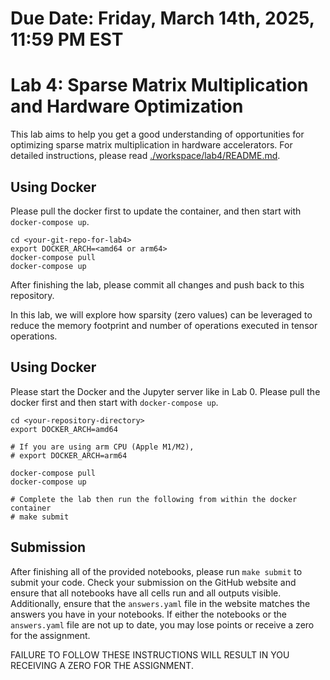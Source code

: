 # Due Date: Friday, March 14th, 2025, 11:59 PM EST

# Lab 4: Sparse Matrix Multiplication and Hardware Optimization
This lab aims to help you get a good understanding of opportunities for optimizing sparse matrix multiplication in hardware accelerators. For detailed instructions, please read [./workspace/lab4/README.md](./workspace/lab4/README.md). 

## Using Docker

Please pull the docker first to update the container, and then start with `docker-compose up`. 
```
cd <your-git-repo-for-lab4>
export DOCKER_ARCH=<amd64 or arm64>
docker-compose pull
docker-compose up
```
After finishing the lab, please commit all changes and push back to this repository.


In this lab, we will explore how sparsity (zero values) can be leveraged to
reduce the memory footprint and number of operations executed in tensor
operations.

## Using Docker

Please start the Docker and the Jupyter server like in Lab 0. Please pull
the docker first and then start with `docker-compose up`.

```
cd <your-repository-directory>
export DOCKER_ARCH=amd64

# If you are using arm CPU (Apple M1/M2), 
# export DOCKER_ARCH=arm64 

docker-compose pull
docker-compose up

# Complete the lab then run the following from within the docker container
# make submit
```

## Submission
After finishing all of the provided notebooks, please run `make submit` to
submit your code. Check your submission on the GitHub website and ensure that
all notebooks have all cells run and all outputs visible. Additionally, ensure
that the `answers.yaml` file in the website matches the answers you have in your
notebooks. If either the notebooks or the `answers.yaml` file are not up to
date, you may lose points or receive a zero for the assignment.

FAILURE TO FOLLOW THESE INSTRUCTIONS WILL RESULT IN YOU RECEIVING A ZERO FOR THE
ASSIGNMENT.
